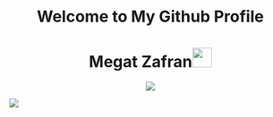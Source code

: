 <h1 align="Center">
    <br>
    Welcome to My Github Profile 
  <br>
</h1>


<h1 align="center"><b>Megat Zafran</b><img src="https://media.giphy.com/media/hvRJCLFzcasrR4ia7z/giphy.gif" width="35"></h1>

<p align="center">
  <a href="https://github.com/DenverCoder1/readme-typing-svg"><img src="https://readme-typing-svg.herokuapp.com?font=Time+New+Roman&color=cyan&size=25&center=true&vCenter=true&width=600&height=100&lines=Cybersecurity+Student..<3"></a>
</p>

<picture> <img src="https://media.giphy.com/media/10zHDq77BLwcy4/giphy.gif"></picture>

